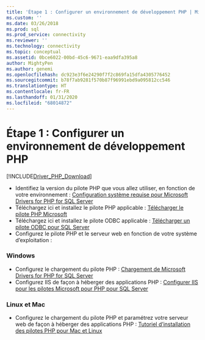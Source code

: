 ```yaml
---
title: 'Étape 1 : Configurer un environnement de développement PHP | Microsoft Docs'
ms.custom: ''
ms.date: 03/26/2018
ms.prod: sql
ms.prod_service: connectivity
ms.reviewer: ''
ms.technology: connectivity
ms.topic: conceptual
ms.assetid: 0bce6022-00bd-45c6-9671-eaa9dfa395a8
author: MightyPen
ms.author: genemi
ms.openlocfilehash: dc923e3f6e24290f7f2c869fa15dfa4305776452
ms.sourcegitcommit: b78f7ab9281f570b87f96991ebd9a095812cc546
ms.translationtype: HT
ms.contentlocale: fr-FR
ms.lasthandoff: 01/31/2020
ms.locfileid: "68014872"
---
```

# <a name="step-1-configure-environment-for-php-development"></a>Étape 1 : Configurer un environnement de développement PHP
[!INCLUDE[Driver_PHP_Download](../../includes/driver_php_download.md)]




* Identifiez la version du pilote PHP que vous allez utiliser, en fonction de votre environnement :  [Configuration système requise pour Microsoft Drivers for PHP for SQL Server](../../connect/php/system-requirements-for-the-php-sql-driver.md)
* Téléchargez ici et installez le pilote PHP applicable : [Télécharger le pilote PHP Microsoft](https://www.microsoft.com/download/details.aspx?id=20098)  
* Téléchargez ici et installez le pilote ODBC applicable :  [Télécharger un pilote ODBC pour SQL Server](../../connect/odbc/download-odbc-driver-for-sql-server.md)  
* Configurez le pilote PHP et le serveur web en fonction de votre système d’exploitation :

### <a name="windows"></a> Windows  
  

* Configurez le chargement du pilote PHP : [Chargement de Microsoft Drivers for PHP for SQL Server](../../connect/php/loading-the-php-sql-driver.md) 
* Configurez IIS de façon à héberger des applications PHP : [Configurer IIS pour les pilotes Microsoft pour PHP pour SQL Server](../../connect/php/configuring-iis-for-php-sql-driver.md)

### <a name="linux-and-mac"></a>Linux et Mac


*   Configurez le chargement du pilote PHP et paramétrez votre serveur web de façon à héberger des applications PHP : [Tutoriel d’installation des pilotes PHP pour Mac et Linux](../../connect/php/installation-tutorial-linux-mac.md)
